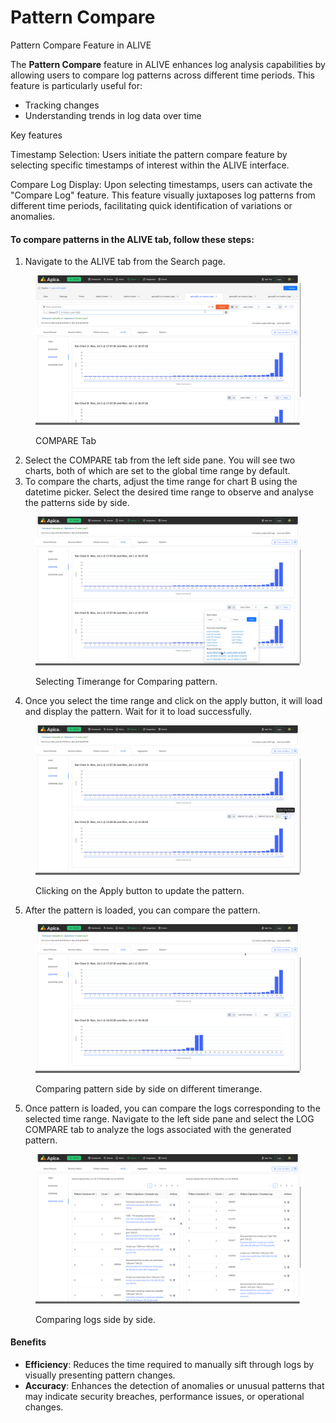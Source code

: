 # Pattern Compare

Pattern Compare Feature in ALIVE

The **Pattern Compare** feature in ALIVE enhances log analysis capabilities by allowing users to compare log patterns across different time periods. This feature is particularly useful for:

* Tracking changes
* Understanding trends in log data over time

Key features&#x20;

Timestamp Selection: Users initiate the pattern compare feature by selecting specific timestamps of interest within the ALIVE interface.

Compare Log Display: Upon selecting timestamps, users can activate the "Compare Log" feature. This feature visually juxtaposes log patterns from different time periods, facilitating quick identification of variations or anomalies.

#### To compare patterns in the ALIVE tab, follow these steps:

1. Navigate to the ALIVE tab from the Search page.

<figure><img src="../../../../.gitbook/assets/Screenshot from 2024-07-02 00-08-10.png" alt=""><figcaption><p>COMPARE Tab</p></figcaption></figure>

2. Select the COMPARE tab from the left side pane. You will see two charts, both of which are set to the global time range by default.
3. To compare the charts, adjust the time range for chart B using the datetime picker. Select the desired time range to observe and analyse the patterns side by side.

<figure><img src="../../../../.gitbook/assets/Screenshot from 2024-07-02 00-10-11.png" alt=""><figcaption><p>Selecting Timerange for Comparing pattern.</p></figcaption></figure>

4. Once you select the time range and click on the apply button, it will load and display the pattern. Wait for it to load successfully.

<figure><img src="../../../../.gitbook/assets/Screenshot from 2024-07-02 00-10-22.png" alt=""><figcaption><p>Clicking on the Apply button to update the pattern.</p></figcaption></figure>

5. After the pattern is loaded, you can compare the pattern.

<figure><img src="../../../../.gitbook/assets/Screenshot from 2024-07-02 00-16-00.png" alt=""><figcaption><p>Comparing pattern side by side on different timerange.</p></figcaption></figure>

5. Once pattern is loaded, you can compare the logs corresponding to the selected time range. Navigate to the left side pane and select the LOG COMPARE tab to analyze the logs associated with the generated pattern.

<figure><img src="../../../../.gitbook/assets/Screenshot from 2024-07-02 00-17-20.png" alt=""><figcaption><p>Comparing logs side by side.</p></figcaption></figure>

#### Benefits

* **Efficiency**: Reduces the time required to manually sift through logs by visually presenting pattern changes.
* **Accuracy**: Enhances the detection of anomalies or unusual patterns that may indicate security breaches, performance issues, or operational changes.

